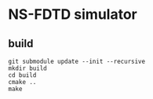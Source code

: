 # NS-FDTD simulator

## build
```
git submodule update --init --recursive
mkdir build
cd build
cmake ..
make
```
